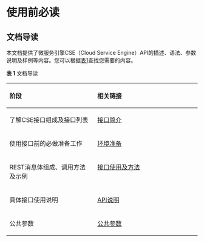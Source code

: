 # 使用前必读<a name="ZH-CN_TOPIC_0113487704"></a>

## 文档导读<a name="section6925201519115"></a>

本文档提供了微服务引擎CSE（Cloud Service Engine）API的描述、语法、参数说明及样例等内容。您可以根据[表1](#table1793017151112)查找您需要的内容。

**表 1**  文档导读

<a name="table1793017151112"></a>
<table><thead align="left"><tr id="row1119416111112"><th class="cellrowborder" valign="top" width="46%" id="mcps1.2.3.1.1"><p id="p102061641113"><a name="p102061641113"></a><a name="p102061641113"></a>阶段</p>
</th>
<th class="cellrowborder" valign="top" width="54%" id="mcps1.2.3.1.2"><p id="p1520216201111"><a name="p1520216201111"></a><a name="p1520216201111"></a>相关链接</p>
</th>
</tr>
</thead>
<tbody><tr id="row1420216171115"><td class="cellrowborder" valign="top" width="46%" headers="mcps1.2.3.1.1 "><p id="p10204168112"><a name="p10204168112"></a><a name="p10204168112"></a>了解CSE接口组成及接口列表</p>
</td>
<td class="cellrowborder" valign="top" width="54%" headers="mcps1.2.3.1.2 "><p id="p8201216121111"><a name="p8201216121111"></a><a name="p8201216121111"></a><a href="接口简介.md">接口简介</a></p>
</td>
</tr>
<tr id="row12071691113"><td class="cellrowborder" valign="top" width="46%" headers="mcps1.2.3.1.1 "><p id="p72010164113"><a name="p72010164113"></a><a name="p72010164113"></a>使用接口前的必做准备工作</p>
</td>
<td class="cellrowborder" valign="top" width="54%" headers="mcps1.2.3.1.2 "><p id="p1420916201118"><a name="p1420916201118"></a><a name="p1420916201118"></a><a href="环境准备.md">环境准备</a></p>
</td>
</tr>
<tr id="row122031616112"><td class="cellrowborder" valign="top" width="46%" headers="mcps1.2.3.1.1 "><p id="p112001618113"><a name="p112001618113"></a><a name="p112001618113"></a>REST消息体组成、调用方法及示例</p>
</td>
<td class="cellrowborder" valign="top" width="54%" headers="mcps1.2.3.1.2 "><p id="p020201619115"><a name="p020201619115"></a><a name="p020201619115"></a><a href="接口使用及方法.md">接口使用及方法</a></p>
</td>
</tr>
<tr id="row4200167112"><td class="cellrowborder" valign="top" width="46%" headers="mcps1.2.3.1.1 "><p id="p520716131110"><a name="p520716131110"></a><a name="p520716131110"></a>具体接口使用说明</p>
</td>
<td class="cellrowborder" valign="top" width="54%" headers="mcps1.2.3.1.2 "><p id="p102012166117"><a name="p102012166117"></a><a name="p102012166117"></a><a href="API说明.md">API说明</a></p>
</td>
</tr>
<tr id="row1220816171115"><td class="cellrowborder" valign="top" width="46%" headers="mcps1.2.3.1.1 "><p id="p0207164111"><a name="p0207164111"></a><a name="p0207164111"></a>公共参数</p>
</td>
<td class="cellrowborder" valign="top" width="54%" headers="mcps1.2.3.1.2 "><p id="p13201916181114"><a name="p13201916181114"></a><a name="p13201916181114"></a><a href="公共参数.md">公共参数</a></p>
</td>
</tr>
</tbody>
</table>

